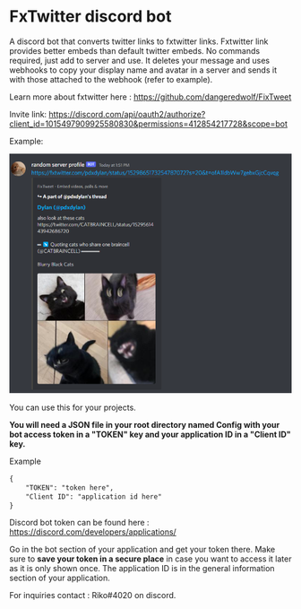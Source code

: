 # FxTwitter discord bot


A discord bot that converts twitter links to fxtwitter links. Fxtwitter link provides better embeds than default twitter embeds. No commands required, just add to server and use. It deletes your message and uses webhooks to copy your display name and avatar in a server and sends it with those attached to the webhook (refer to example).

Learn more about fxtwitter here : https://github.com/dangeredwolf/FixTweet

Invite link: https://discord.com/api/oauth2/authorize?client_id=1015497909925580830&permissions=412854217728&scope=bot

Example:

![alt text](./data/example.png "Example of bot using webhook to send message")




You can use this for your projects. 

**You will need a JSON file in your root directory named Config with your bot access token in a "TOKEN" key and your application ID in a "Client ID" key.**

Example

```
{
    "TOKEN": "token here",
    "Client ID": "application id here"
}
```

Discord bot token can be found here : https://discord.com/developers/applications/

Go in the bot section of your application and get your token there. Make sure to **save your token in a secure place** in case you want to access it later as it is only shown once. The application ID is in the general information section of your application.

For inquiries contact : Riko#4020 on discord.
